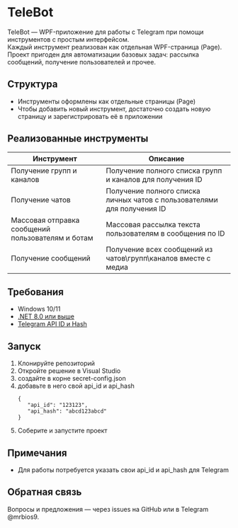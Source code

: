 # TeleBot

TeleBot — WPF-приложение для работы с Telegram при помощи инструментов с простым интерфейсом.  
Каждый инструмент реализован как отдельная WPF-страница (Page).  
Проект пригоден для автоматизации базовых задач: рассылка сообщений, получение пользователей и прочее.

## Структура

- Инструменты оформлены как отдельные страницы (Page)
- Чтобы добавить новый инструмент, достаточно создать новую страницу и зарегистрировать её в приложении

## Реализованные инструменты

| Инструмент | Описание |
|-------------------------|----------------------------|
| Получение групп и каналов | Получение полного списка групп и каналов для получения ID |
| Получение чатов | Получение полного списка личных чатов с пользователями для получения ID |
| Массовая отправка сообщений пользователям и ботам | Массовая рассылка текста пользователям в сообщения по ID |
| Получение сообщений | Получение всех сообщений из чатов\групп\каналов вместе с медиа |

## Требования

- Windows 10/11
- [.NET 8.0 или выше](https://dotnet.microsoft.com/en-us/download/dotnet/8.0)
- [Telegram API ID и Hash](https://my.telegram.org/auth?to=apps)

## Запуск

1. Клонируйте репозиторий
2. Откройте решение в Visual Studio
3. создайте в корне secret-config.json
4. добавьте в него свой api_id и api_hash
   ```
   {
      "api_id": "123123",
      "api_hash": "abcd123abcd"
   }
5. Соберите и запустите проект

## Примечания

- Для работы потребуется указать свои api_id и api_hash для Telegram

## Обратная связь

Вопросы и предложения — через issues на GitHub или в Telegram @mrbios9.
